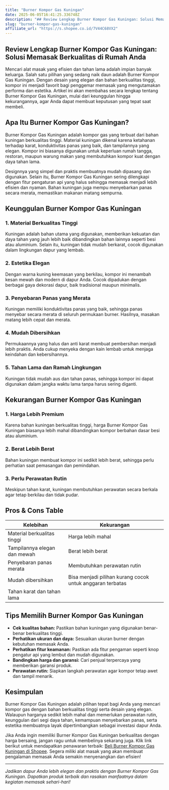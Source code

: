 ```yaml
---
title: "Burner Kompor Gas Kuningan"
date: 2025-06-05T16:41:25.336748Z
description: "## Review Lengkap Burner Kompor Gas Kuningan: Solusi Memasak Berkualitas di Rumah Anda..."
slug: "burner-kompor-gas-kuningan"
affiliate_url: "https://s.shopee.co.id/7V44C68VX2"
---
```

## Review Lengkap Burner Kompor Gas Kuningan: Solusi Memasak Berkualitas di Rumah Anda

Mencari alat masak yang efisien dan tahan lama adalah impian banyak keluarga. Salah satu pilihan yang sedang naik daun adalah Burner Kompor Gas Kuningan. Dengan desain yang elegan dan bahan berkualitas tinggi, kompor ini menjadi favorit bagi penggemar memasak yang mengutamakan performa dan estetika. Artikel ini akan membahas secara lengkap tentang Burner Kompor Gas Kuningan, mulai dari keunggulan hingga kekurangannya, agar Anda dapat membuat keputusan yang tepat saat membeli.

## Apa Itu Burner Kompor Gas Kuningan?

Burner Kompor Gas Kuningan adalah kompor gas yang terbuat dari bahan kuningan berkualitas tinggi. Material kuningan dikenal karena ketahanan terhadap karat, konduktivitas panas yang baik, dan tampilannya yang elegan. Kompor ini biasanya digunakan untuk keperluan rumah tangga, restoran, maupun warung makan yang membutuhkan kompor kuat dengan daya tahan lama.

Designnya yang simpel dan praktis membuatnya mudah dipasang dan digunakan. Selain itu, Burner Kompor Gas Kuningan sering dilengkapi dengan fitur pengaturan api yang halus sehingga memasak menjadi lebih efisien dan nyaman. Bahan kuningan juga mempu menyebarkan panas secara merata, memastikan makanan matang sempurna.

## Keunggulan Burner Kompor Gas Kuningan

### 1. Material Berkualitas Tinggi

Kuningan adalah bahan utama yang digunakan, memberikan kekuatan dan daya tahan yang jauh lebih baik dibandingkan bahan lainnya seperti besi atau aluminium. Selain itu, kuningan tidak mudah berkarat, cocok digunakan dalam lingkungan dapur yang lembab.

### 2. Estetika Elegan

Dengan warna kuning keemasan yang berkilau, kompor ini menambah kesan mewah dan modern di dapur Anda. Cocok dipadukan dengan berbagai gaya dekorasi dapur, baik tradisional maupun minimalis.

### 3. Penyebaran Panas yang Merata

Kuningan memiliki konduktivitas panas yang baik, sehingga panas menyebar secara merata di seluruh permukaan burner. Hasilnya, masakan matang lebih cepat dan merata.

### 4. Mudah Dibersihkan

Permukaannya yang halus dan anti karat membuat pembersihan menjadi lebih praktis. Anda cukup menyeka dengan kain lembab untuk menjaga keindahan dan kebersihannya.

### 5. Tahan Lama dan Ramah Lingkungan

Kuningan tidak mudah aus dan tahan panas, sehingga kompor ini dapat digunakan dalam jangka waktu lama tanpa harus sering diganti.

## Kekurangan Burner Kompor Gas Kuningan

### 1. Harga Lebih Premium

Karena bahan kuningan berkualitas tinggi, harga Burner Kompor Gas Kuningan biasanya lebih mahal dibandingkan kompor berbahan dasar besi atau aluminium.

### 2. Berat Lebih Berat

Bahan kuningan membuat kompor ini sedikit lebih berat, sehingga perlu perhatian saat pemasangan dan pemindahan.

### 3. Perlu Perawatan Rutin

Meskipun tahan karat, kuningan membutuhkan perawatan secara berkala agar tetap berkilau dan tidak pudar.

## Pros & Cons Table

| Kelebihan                        | Kekurangan                                |
|----------------------------------|-------------------------------------------|
| Material berkualitas tinggi     | Harga lebih mahal                        |
| Tampilannya elegan dan mewah     | Berat lebih berat                        |
| Penyebaran panas merata         | Membutuhkan perawatan rutin             |
| Mudah dibersihkan               | Bisa menjadi pilihan kurang cocok untuk anggaran terbatas |
| Tahan karat dan tahan lama      |                                           |

## Tips Memilih Burner Kompor Gas Kuningan

- **Cek kualitas bahan:** Pastikan bahan kuningan yang digunakan benar-benar berkualitas tinggi.
- **Perhatikan ukuran dan daya:** Sesuaikan ukuran burner dengan kebutuhan memasak Anda.
- **Perhatikan fitur keamanan:** Pastikan ada fitur pengaman seperti knop pengatur api yang lembut dan mudah digunakan.
- **Bandingkan harga dan garansi:** Cari penjual terpercaya yang memberikan garansi produk.
- **Perawatan rutin:** Siapkan langkah perawatan agar kompor tetap awet dan tampil menarik.

## Kesimpulan

Burner Kompor Gas Kuningan adalah pilihan tepat bagi Anda yang mencari kompor gas dengan bahan berkualitas tinggi serta desain yang elegan. Walaupun harganya sedikit lebih mahal dan memerlukan perawatan rutin, keunggulan dari segi daya tahan, kemampuan menyebarkan panas, serta estetika membuatnya layak dipertimbangkan sebagai investasi dapur Anda.

Jika Anda ingin memiliki Burner Kompor Gas Kuningan berkualitas dengan harga bersaing, jangan ragu untuk membelinya sekarang juga. Klik link berikut untuk mendapatkan penawaran terbaik: [Beli Burner Kompor Gas Kuningan di Shopee](https://s.shopee.co.id/7V44C68VX2). Segera miliki alat masak yang akan membuat pengalaman memasak Anda semakin menyenangkan dan efisien!

---

*Jadikan dapur Anda lebih elegan dan praktis dengan Burner Kompor Gas Kuningan. Dapatkan produk terbaik dan rasakan manfaatnya dalam kegiatan memasak sehari-hari!*